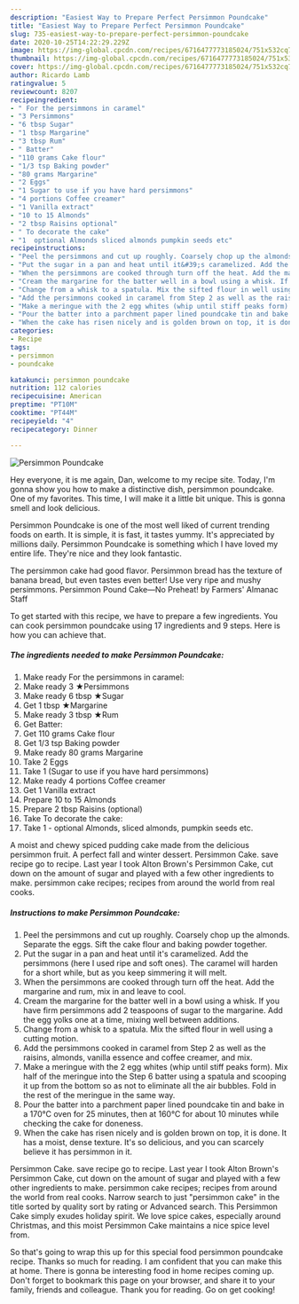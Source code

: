 ```yaml
---
description: "Easiest Way to Prepare Perfect Persimmon Poundcake"
title: "Easiest Way to Prepare Perfect Persimmon Poundcake"
slug: 735-easiest-way-to-prepare-perfect-persimmon-poundcake
date: 2020-10-25T14:22:29.229Z
image: https://img-global.cpcdn.com/recipes/6716477773185024/751x532cq70/persimmon-poundcake-recipe-main-photo.jpg
thumbnail: https://img-global.cpcdn.com/recipes/6716477773185024/751x532cq70/persimmon-poundcake-recipe-main-photo.jpg
cover: https://img-global.cpcdn.com/recipes/6716477773185024/751x532cq70/persimmon-poundcake-recipe-main-photo.jpg
author: Ricardo Lamb
ratingvalue: 5
reviewcount: 8207
recipeingredient:
- " For the persimmons in caramel"
- "3 Persimmons"
- "6 tbsp Sugar"
- "1 tbsp Margarine"
- "3 tbsp Rum"
- " Batter"
- "110 grams Cake flour"
- "1/3 tsp Baking powder"
- "80 grams Margarine"
- "2 Eggs"
- "1 Sugar to use if you have hard persimmons"
- "4 portions Coffee creamer"
- "1 Vanilla extract"
- "10 to 15 Almonds"
- "2 tbsp Raisins optional"
- " To decorate the cake"
- "1  optional Almonds sliced almonds pumpkin seeds etc"
recipeinstructions:
- "Peel the persimmons and cut up roughly. Coarsely chop up the almonds. Separate the eggs. Sift the cake flour and baking powder together."
- "Put the sugar in a pan and heat until it&#39;s caramelized. Add the persimmons (here I used ripe and soft ones). The caramel will harden for a short while, but as you keep simmering it will melt."
- "When the persimmons are cooked through turn off the heat. Add the margarine and rum, mix in and leave to cool."
- "Cream the margarine for the batter well in a bowl using a whisk. If you have firm persimmons add 2 teaspoons of sugar to the margarine. Add the egg yolks one at a time, mixing well between additions."
- "Change from a whisk to a spatula. Mix the sifted flour in well using a cutting motion."
- "Add the persimmons cooked in caramel from Step 2 as well as the raisins, almonds, vanilla essence and coffee creamer, and mix."
- "Make a meringue with the 2 egg whites (whip until stiff peaks form). Mix half of the meringue into the Step 6 batter using a spatula and scooping it up from the bottom so as not to eliminate all the air bubbles. Fold in the rest of the meringue in the same way."
- "Pour the batter into a parchment paper lined poundcake tin and bake in a 170°C oven for 25 minutes, then at 160°C for about 10 minutes while checking the cake for doneness."
- "When the cake has risen nicely and is golden brown on top, it is done. It has a moist, dense texture. It&#39;s so delicious, and you can scarcely believe it has persimmon in it."
categories:
- Recipe
tags:
- persimmon
- poundcake

katakunci: persimmon poundcake 
nutrition: 112 calories
recipecuisine: American
preptime: "PT10M"
cooktime: "PT44M"
recipeyield: "4"
recipecategory: Dinner

---
```



![Persimmon Poundcake](https://img-global.cpcdn.com/recipes/6716477773185024/751x532cq70/persimmon-poundcake-recipe-main-photo.jpg)

Hey everyone, it is me again, Dan, welcome to my recipe site. Today, I'm gonna show you how to make a distinctive dish, persimmon poundcake. One of my favorites. This time, I will make it a little bit unique. This is gonna smell and look delicious.

Persimmon Poundcake is one of the most well liked of current trending foods on earth. It is simple, it is fast, it tastes yummy. It's appreciated by millions daily. Persimmon Poundcake is something which I have loved my entire life. They're nice and they look fantastic.

The persimmon cake had good flavor. Persimmon bread has the texture of banana bread, but even tastes even better! Use very ripe and mushy persimmons. Persimmon Pound Cake—No Preheat! by Farmers&#39; Almanac Staff


To get started with this recipe, we have to prepare a few ingredients. You can cook persimmon poundcake using 17 ingredients and 9 steps. Here is how you can achieve that.

<!--inarticleads1-->

##### The ingredients needed to make Persimmon Poundcake:

1. Make ready  For the persimmons in caramel:
1. Make ready 3 ★Persimmons
1. Make ready 6 tbsp ★Sugar
1. Get 1 tbsp ★Margarine
1. Make ready 3 tbsp ★Rum
1. Get  Batter:
1. Get 110 grams Cake flour
1. Get 1/3 tsp Baking powder
1. Make ready 80 grams Margarine
1. Take 2 Eggs
1. Take 1 (Sugar to use if you have hard persimmons)
1. Make ready 4 portions Coffee creamer
1. Get 1 Vanilla extract
1. Prepare 10 to 15 Almonds
1. Prepare 2 tbsp Raisins (optional)
1. Take  To decorate the cake:
1. Take 1 - optional Almonds, sliced almonds, pumpkin seeds etc.


A moist and chewy spiced pudding cake made from the delicious persimmon fruit. A perfect fall and winter dessert. Persimmon Cake. save recipe go to recipe. Last year I took Alton Brown&#39;s Persimmon Cake, cut down on the amount of sugar and played with a few other ingredients to make. persimmon cake recipes; recipes from around the world from real cooks. 

<!--inarticleads2-->

##### Instructions to make Persimmon Poundcake:

1. Peel the persimmons and cut up roughly. Coarsely chop up the almonds. Separate the eggs. Sift the cake flour and baking powder together.
1. Put the sugar in a pan and heat until it&#39;s caramelized. Add the persimmons (here I used ripe and soft ones). The caramel will harden for a short while, but as you keep simmering it will melt.
1. When the persimmons are cooked through turn off the heat. Add the margarine and rum, mix in and leave to cool.
1. Cream the margarine for the batter well in a bowl using a whisk. If you have firm persimmons add 2 teaspoons of sugar to the margarine. Add the egg yolks one at a time, mixing well between additions.
1. Change from a whisk to a spatula. Mix the sifted flour in well using a cutting motion.
1. Add the persimmons cooked in caramel from Step 2 as well as the raisins, almonds, vanilla essence and coffee creamer, and mix.
1. Make a meringue with the 2 egg whites (whip until stiff peaks form). Mix half of the meringue into the Step 6 batter using a spatula and scooping it up from the bottom so as not to eliminate all the air bubbles. Fold in the rest of the meringue in the same way.
1. Pour the batter into a parchment paper lined poundcake tin and bake in a 170°C oven for 25 minutes, then at 160°C for about 10 minutes while checking the cake for doneness.
1. When the cake has risen nicely and is golden brown on top, it is done. It has a moist, dense texture. It&#39;s so delicious, and you can scarcely believe it has persimmon in it.


Persimmon Cake. save recipe go to recipe. Last year I took Alton Brown&#39;s Persimmon Cake, cut down on the amount of sugar and played with a few other ingredients to make. persimmon cake recipes; recipes from around the world from real cooks. Narrow search to just &#34;persimmon cake&#34; in the title sorted by quality sort by rating or Advanced search. This Persimmon Cake simply exudes holiday spirit. We love spice cakes, especially around Christmas, and this moist Persimmon Cake maintains a nice spice level from. 

So that's going to wrap this up for this special food persimmon poundcake recipe. Thanks so much for reading. I am confident that you can make this at home. There is gonna be interesting food in home recipes coming up. Don't forget to bookmark this page on your browser, and share it to your family, friends and colleague. Thank you for reading. Go on get cooking!
